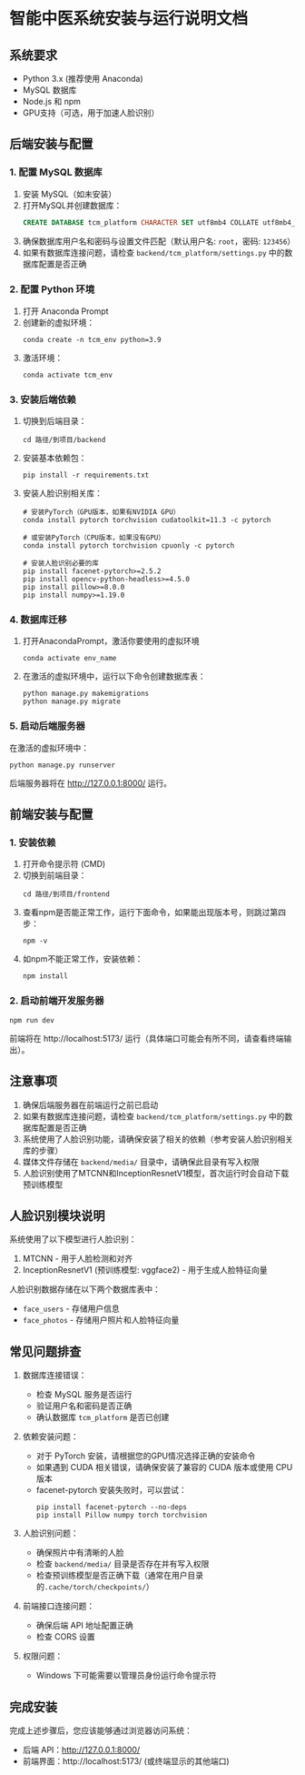 # 智能中医系统安装与运行说明文档

## 系统要求

- Python 3.x (推荐使用 Anaconda)
- MySQL 数据库
- Node.js 和 npm
- GPU支持（可选，用于加速人脸识别）

## 后端安装与配置

### 1. 配置 MySQL 数据库

1. 安装 MySQL（如未安装）
2. 打开MySQL并创建数据库：
   ```sql
   CREATE DATABASE tcm_platform CHARACTER SET utf8mb4 COLLATE utf8mb4_unicode_ci;
   ```
3. 确保数据库用户名和密码与设置文件匹配（默认用户名: `root`，密码: `123456`）
4. 如果有数据库连接问题，请检查 `backend/tcm_platform/settings.py` 中的数据库配置是否正确

### 2. 配置 Python 环境

1. 打开 Anaconda Prompt
2. 创建新的虚拟环境：
   ```
   conda create -n tcm_env python=3.9
   ```
3. 激活环境：
   ```
   conda activate tcm_env
   ```

### 3. 安装后端依赖

1. 切换到后端目录：

   ```
   cd 路径/到项目/backend
   ```
2. 安装基本依赖包：

   ```
   pip install -r requirements.txt
   ```
3. 安装人脸识别相关库：

   ```
   # 安装PyTorch（GPU版本，如果有NVIDIA GPU）
   conda install pytorch torchvision cudatoolkit=11.3 -c pytorch

   # 或安装PyTorch（CPU版本，如果没有GPU）
   conda install pytorch torchvision cpuonly -c pytorch

   # 安装人脸识别必要的库
   pip install facenet-pytorch>=2.5.2
   pip install opencv-python-headless>=4.5.0
   pip install pillow>=8.0.0
   pip install numpy>=1.19.0
   ```

### 4. 数据库迁移
1. 打开AnacondaPrompt，激活你要使用的虚拟环境
    ```
   conda activate env_name
   ```
2. 在激活的虚拟环境中，运行以下命令创建数据库表：
   ```
   python manage.py makemigrations
   python manage.py migrate
   ```

### 5. 启动后端服务器

在激活的虚拟环境中：

```
python manage.py runserver
```

后端服务器将在 http://127.0.0.1:8000/ 运行。

## 前端安装与配置

### 1. 安装依赖

1. 打开命令提示符 (CMD)
2. 切换到前端目录：
   ```
   cd 路径/到项目/frontend
   ```
3. 查看npm是否能正常工作，运行下面命令，如果能出现版本号，则跳过第四步：
   ```
   npm -v
   ```
4. 如npm不能正常工作，安装依赖：
   ```
   npm install
   ```

### 2. 启动前端开发服务器

```
npm run dev
```

前端将在 http://localhost:5173/ 运行（具体端口可能会有所不同，请查看终端输出）。

## 注意事项

1. 确保后端服务器在前端运行之前已启动
2. 如果有数据库连接问题，请检查 `backend/tcm_platform/settings.py` 中的数据库配置是否正确
3. 系统使用了人脸识别功能，请确保安装了相关的依赖（参考安装人脸识别相关库的步骤）
4. 媒体文件存储在 `backend/media/` 目录中，请确保此目录有写入权限
5. 人脸识别使用了MTCNN和InceptionResnetV1模型，首次运行时会自动下载预训练模型

## 人脸识别模块说明

系统使用了以下模型进行人脸识别：

1. MTCNN - 用于人脸检测和对齐
2. InceptionResnetV1 (预训练模型: vggface2) - 用于生成人脸特征向量

人脸识别数据存储在以下两个数据库表中：

- `face_users` - 存储用户信息
- `face_photos` - 存储用户照片和人脸特征向量

## 常见问题排查

1. 数据库连接错误：

   - 检查 MySQL 服务是否运行
   - 验证用户名和密码是否正确
   - 确认数据库 `tcm_platform` 是否已创建
2. 依赖安装问题：

   - 对于 PyTorch 安装，请根据您的GPU情况选择正确的安装命令
   - 如果遇到 CUDA 相关错误，请确保安装了兼容的 CUDA 版本或使用 CPU 版本
   - facenet-pytorch 安装失败时，可以尝试：
     ```
     pip install facenet-pytorch --no-deps
     pip install Pillow numpy torch torchvision
     ```
3. 人脸识别问题：

   - 确保照片中有清晰的人脸
   - 检查 `backend/media/` 目录是否存在并有写入权限
   - 检查预训练模型是否正确下载（通常在用户目录的`.cache/torch/checkpoints/`）
4. 前端接口连接问题：

   - 确保后端 API 地址配置正确
   - 检查 CORS 设置
5. 权限问题：

   - Windows 下可能需要以管理员身份运行命令提示符

## 完成安装

完成上述步骤后，您应该能够通过浏览器访问系统：

- 后端 API：http://127.0.0.1:8000/
- 前端界面：http://localhost:5173/ (或终端显示的其他端口)
